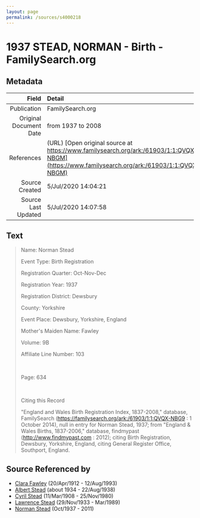 ```yaml
---
layout: page
permalink: /sources/s4000218
---
```


# 1937 STEAD, NORMAN - Birth - FamilySearch.org

## Metadata

Field | Detail
---:|:---
Publication | FamilySearch.org
Original Document Date | from 1937 to 2008
References | (URL) [Open original source at https://www.familysearch.org/ark:/61903/1:1:QVQX-NBGM](https://www.familysearch.org/ark:/61903/1:1:QVQX-NBGM)
Source Created | 5/Jul/2020 14:04:21
Source Last Updated | 5/Jul/2020 14:07:58

## Text

> Name: Norman Stead
>
> Event Type: Birth Registration
>
> Registration Quarter: Oct-Nov-Dec
>
> Registration Year: 1937
>
> Registration District: Dewsbury
>
> County: Yorkshire
>
> Event Place: Dewsbury, Yorkshire, England
>
> Mother's Maiden Name: Fawley
>
> Volume: 9B
>
> Affiliate Line Number: 103
>
> <br/>
>
> Page: 634
>
> <br/>
>
> Citing this Record
>
> "England and Wales Birth Registration Index, 1837-2008," database, FamilySearch (https://familysearch.org/ark:/61903/1:1:QVQX-NBG9 : 1 October 2014), null in entry for Norman Stead, 1937; from "England & Wales Births, 1837-2006," database, findmypast (http://www.findmypast.com : 2012); citing Birth Registration, Dewsbury, Yorkshire, England, citing General Register Office, Southport, England.
>

## Source Referenced by

* [Clara Fawley](../people/@7539126@-clara-fawley-b1912-4-20-d1993-8-12.md) (20/Apr/1912 - 12/Aug/1993)
* [Albert Stead](../people/@82189144@-albert-stead-b1934-d1938-8-22.md) (about 1934 - 22/Aug/1938)
* [Cyril Stead](../people/@61214710@-cyril-stead-b1908-3-11-d1980-11-25.md) (11/Mar/1908 - 25/Nov/1980)
* [Lawrence Stead](../people/@18256653@-lawrence-stead-b1933-11-29-d1989-3.md) (29/Nov/1933 - Mar/1989)
* [Norman Stead](../people/@69808462@-norman-stead-b1937-10-d2011.md) (Oct/1937 - 2011)
